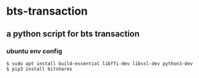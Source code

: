 # bts-transaction
## a python script for bts transaction

### ubuntu env config
```
$ sudo apt install build-essential libffi-dev libssl-dev python3-dev
$ pip3 install bitshares
```